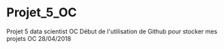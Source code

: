 # Projet_5_OC
Projet 5 data scientist OC
Début de l'utilisation de Github pour stocker mes projets OC 28/04/2018
